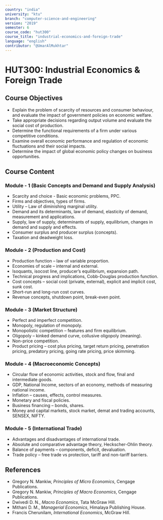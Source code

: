 ```yaml
---
country: "india"
university: "ktu"
branch: "computer-science-and-engineering"
version: "2019"
semester: 6
course_code: "hut300"
course_title: "industrial-economics-and-foreign-trade"
language: "english"
contributor: "@UmarAlMukhtar"
---
```


# HUT300: Industrial Economics & Foreign Trade

## Course Objectives
* Explain the problem of scarcity of resources and consumer behaviour, and evaluate the impact of government policies on economic welfare.
* Take appropriate decisions regarding output volume and evaluate the social cost of production.
* Determine the functional requirements of a firm under various competitive conditions.
* Examine overall economic performance and regulation of economic fluctuations and their social impacts.
* Determine the impact of global economic policy changes on business opportunities.

## Course Content

### Module - 1 (Basic Concepts and Demand and Supply Analysis)
* Scarcity and choice - Basic economic problems, PPC.
* Firms and objectives, types of firms.
* Utility – Law of diminishing marginal utility.
* Demand and its determinants, law of demand, elasticity of demand, measurement and applications.
* Supply, law of supply, determinants of supply, equilibrium, changes in demand and supply and effects.
* Consumer surplus and producer surplus (concepts).
* Taxation and deadweight loss.

### Module - 2 (Production and Cost)
* Production function – law of variable proportion.
* Economies of scale – internal and external.
* Isoquants, isocost line, producer’s equilibrium, expansion path.
* Technical progress and implications, Cobb-Douglas production function.
* Cost concepts – social cost (private, external), explicit and implicit cost, sunk cost.
* Short-run and long-run cost curves.
* Revenue concepts, shutdown point, break-even point.

### Module - 3 (Market Structure)
* Perfect and imperfect competition.
* Monopoly, regulation of monopoly.
* Monopolistic competition – features and firm equilibrium.
* Oligopoly – kinked demand curve, collusive oligopoly (meaning).
* Non-price competition.
* Product pricing – cost plus pricing, target return pricing, penetration pricing, predatory pricing, going rate pricing, price skimming.

### Module - 4 (Macroeconomic Concepts)
* Circular flow of economic activities, stock and flow, final and intermediate goods.
* GDP, National Income, sectors of an economy, methods of measuring national income.
* Inflation – causes, effects, control measures.
* Monetary and fiscal policies.
* Business financing – bonds, shares.
* Money and capital markets, stock market, demat and trading accounts, SENSEX, NIFTY.

### Module - 5 (International Trade)
* Advantages and disadvantages of international trade.
* Absolute and comparative advantage theory, Heckscher-Ohlin theory.
* Balance of payments – components, deficit, devaluation.
* Trade policy – free trade vs protection, tariff and non-tariff barriers.

## References
* Gregory N. Mankiw, *Principles of Micro Economics*, Cengage Publications.
* Gregory N. Mankiw, *Principles of Macro Economics*, Cengage Publications.
* Dwivedi D. N., *Macro Economics*, Tata McGraw Hill.
* Mithani D. M., *Managerial Economics*, Himalaya Publishing House.
* Francis Cherunilam, *International Economics*, McGraw Hill.

